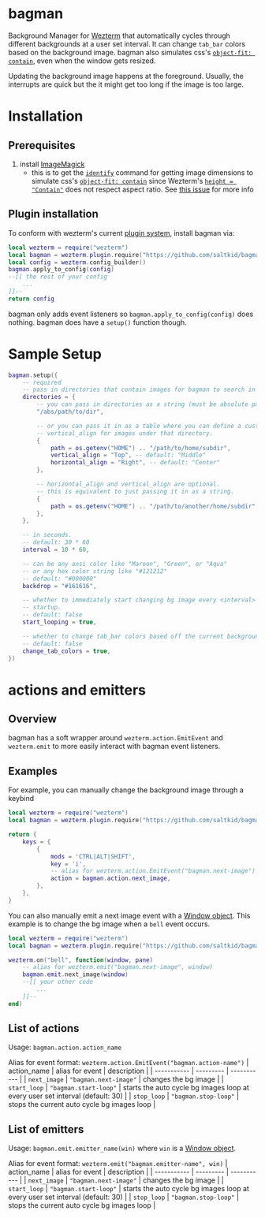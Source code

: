 # bagman
Background Manager for [Wezterm](https://github.com/wez/wezterm/) that automatically cycles through
different backgrounds at a user set interval. It can change `tab_bar` colors based on the
background image. bagman also simulates css's
[`object-fit: contain`](https://developer.mozilla.org/en-US/docs/Web/CSS/object-fit#contain), even
when the window gets resized.

Updating the background image happens at the foreground. Usually, the interrupts are quick but the it
might get too long if the image is too large.

# Installation
## Prerequisites
1. install [ImageMagick](https://imagemagick.org/)
    - this is to get the [`identify`](https://imagemagick.org/script/identify.php) command for
    getting image dimensions to simulate css's
    [`object-fit: contain`](https://developer.mozilla.org/en-US/docs/Web/CSS/object-fit#contain)
    since Wezterm's
    [`height = "Contain"`](https://wezfurlong.org/wezterm/config/lua/config/background.html?h=Contain#layer-definition)
    does not respect aspect ratio. See [this issue](https://github.com/wez/wezterm/issues/3708) for
    more info

## Plugin installation
To conform with wezterm's current
[plugin system](https://github.com/wez/wezterm/commit/e4ae8a844d8feaa43e1de34c5cc8b4f07ce525dd),
install bagman via:
```lua
local wezterm = require("wezterm")
local bagman = wezterm.plugin.require("https://github.com/saltkid/bagman")
local config = wezterm.config_builder()
bagman.apply_to_config(config)
--[[ the rest of your config
    ...
]]--
return config
```
bagman only adds event listeners so `bagman.apply_to_config(config)` does nothing. bagman does have
a `setup()` function though.

# Sample Setup
```lua
bagman.setup({
    -- required
    -- pass in directories that contain images for bagman to search in
    directories = {
        -- you can pass in directories as a string (must be absolute path),
        "/abs/path/to/dir",

        -- or you can pass it in as a table where you can define a custom horizontal_align and/or
        -- vertical_align for images under that directory.
        {
            path = os.getenv("HOME") .. "/path/to/home/subdir",
            vertical_align = "Top", -- default: "Middle"
            horizontal_align = "Right", -- default: "Center"
        },

        -- horizontal_align and vertical_align are optional.
        -- this is equivalent to just passing it in as a string.
        {
            path = os.getenv("HOME") .. "/path/to/another/home/subdir",
        },
    },

    -- in seconds.
    -- default: 30 * 60
    interval = 10 * 60,

    -- can be any ansi color like "Maroon", "Green", or "Aqua"
    -- or any hex color string like "#121212"
    -- default: "#000000"
    backdrop = "#161616",

    -- whether to immediately start changing bg image every <interval> seconds on
    -- startup.
    -- default: false
    start_looping = true,

    -- whether to change tab_bar colors based off the current background image
    -- default: false
    change_tab_colors = true,
})
```

# actions and emitters
## Overview
bagman has a soft wrapper around  `wezterm.action.EmitEvent` and `wezterm.emit` to more easily
interact with bagman event listeners.

## Examples
For example, you can manually change the background image through a keybind
```lua
local wezterm = require("wezterm")
local bagman = wezterm.plugin.require("https://github.com/saltkid/bagman")

return {
    keys = {
        {
            mods = 'CTRL|ALT|SHIFT',
            key = 'i',
            -- alias for wezterm.action.EmitEvent("bagman.next-image")
            action = bagman.action.next_image,
        },
    },
}
```

You can also manually emit a next image event with a [Window object](https://wezfurlong.org/wezterm/config/lua/window/).
This example is to change the bg image when a `bell` event occurs.
```lua
local wezterm = require("wezterm")
local bagman = wezterm.plugin.require("https://github.com/saltkid/bagman")

wezterm.on("bell", function(window, pane)
    -- alias for wezterm.emit("bagman.next-image", window)
    bagman.emit.next_image(window)
    --[[ your other code
        ...
    ]]--
end)
```

## List of actions
Usage: `bagman.action.action_name`

Alias for event format: `wezterm.action.EmitEvent("bagman.action-name")`
| action_name | alias for event | description |
| ----------- | --------- | ----------- |
| `next_image`  | `"bagman.next-image"` | changes the bg image |
| `start_loop`  | `"bagman.start-loop"` | starts the auto cycle bg images loop at every user set interval (default: 30) |
| `stop_loop`  | `"bagman.stop-loop"` | stops the current auto cycle bg images loop |

## List of emitters
Usage: `bagman.emit.emitter_name(win)` where `win` is a
[Window object](https://wezfurlong.org/wezterm/config/lua/window/).

Alias for event format: `wezterm.emit("bagman.emitter-name", win)`
| action_name | alias for event | description |
| ----------- | --------- | ----------- |
| `next_image`  | `"bagman.next-image"` | changes the bg image |
| `start_loop`  | `"bagman.start-loop"` | starts the auto cycle bg images loop at every user set interval (default: 30) |
| `stop_loop`  | `"bagman.stop-loop"` | stops the current auto cycle bg images loop |
